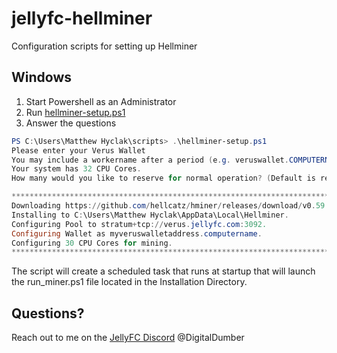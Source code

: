 # jellyfc-hellminer
Configuration scripts for setting up Hellminer

## Windows

1. Start Powershell as an Administrator
2. Run [hellminer-setup.ps1](./hellminer-setup.ps1)
3. Answer the questions
```powershell
PS C:\Users\Matthew Hyclak\scripts> .\hellminer-setup.ps1
Please enter your Verus Wallet
You may include a workername after a period (e.g. veruswallet.COMPUTERNAME): myveruswalletaddress.computername
Your system has 32 CPU Cores.
How many would you like to reserve for normal operation? (Default is reserve 1 core): 2

**********************************************************************************
Downloading https://github.com/hellcatz/hminer/releases/download/v0.59.1/hellminer_win64_avx2.zip.
Installing to C:\Users\Matthew Hyclak\AppData\Local\Hellminer.
Configuring Pool to stratum+tcp://verus.jellyfc.com:3092.
Configuring Wallet as myveruswalletaddress.computername.
Configuring 30 CPU Cores for mining.
**********************************************************************************
```

The script will create a scheduled task that runs at startup that will launch the run_miner.ps1 file located in the Installation Directory.

## Questions?

Reach out to me on the [JellyFC Discord](https://discord.gg/YVd5444uZ2) @DigitalDumber
